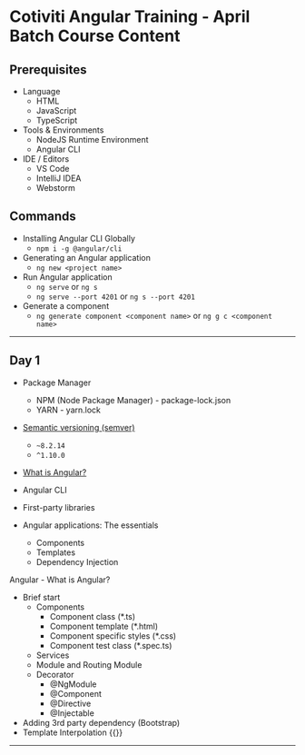 # Cotiviti Angular Training - April Batch Course Content

## Prerequisites

* Language
  * HTML
  * JavaScript
  * TypeScript
* Tools & Environments
  * NodeJS Runtime Environment
  * Angular CLI
* IDE / Editors
  * VS Code
  * IntelliJ IDEA
  * Webstorm

## Commands

* Installing Angular CLI Globally
  * `npm i -g @angular/cli`
* Generating an Angular application
  * `ng new <project name>`
* Run Angular application
  * `ng serve` or `ng s`
  * `ng serve --port 4201` or `ng s --port 4201`
* Generate a component
  * `ng generate component <component name>` or `ng g c <component name>`

---

## Day 1

* Package Manager
  * NPM (Node Package Manager) - package-lock.json
  * YARN - yarn.lock
* [Semantic versioning (semver)](https://semver.org/)
  * `~8.2.14`
  * `^1.10.0`

* [What is Angular?](https://angular.io/guide/what-is-angular)
* Angular CLI
* First-party libraries
* Angular applications: The essentials
  * Components
  * Templates
  * Dependency Injection

Angular - What is Angular?

* Brief start
  * Components
    * Component class (*.ts)
    * Component template (*.html)
    * Component specific styles (*.css)
    * Component test class (*.spec.ts)
  * Services
  * Module and Routing Module
  * Decorator
    * @NgModule
    * @Component
    * @Directive
    * @Injectable
* Adding 3rd party dependency (Bootstrap)
* Template Interpolation {{}}

---
